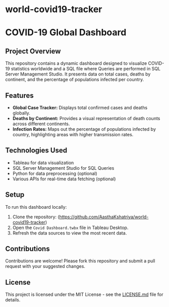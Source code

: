 # world-covid19-tracker
# COVID-19 Global Dashboard

## Project Overview
This repository contains a dynamic dashboard designed to visualize COVID-19 statistics worldwide and a SQL file where Queries are performed in SQL Server Management Studio. It presents data on total cases, deaths by continent, and the percentage of populations infected per country.

## Features
- **Global Case Tracker:** Displays total confirmed cases and deaths globally.
- **Deaths by Continent:** Provides a visual representation of death counts across different continents.
- **Infection Rates:** Maps out the percentage of populations infected by country, highlighting areas with higher transmission rates.

## Technologies Used
- Tableau for data visualization
- SQL Server Management Studio for SQL Queries
- Python for data preprocessing (optional)
- Various APIs for real-time data fetching (optional)

## Setup
To run this dashboard locally:
1. Clone the repository:
(https://github.com/AasthaKshatriya/world-covid19-tracker)
2. Open the `Covid Dashboard.twbx` file in Tableau Desktop.
3. Refresh the data sources to view the most recent data.

## Contributions
Contributions are welcome! Please fork this repository and submit a pull request with your suggested changes.

## License
This project is licensed under the MIT License - see the [LICENSE.md](LICENSE.md) file for details.

